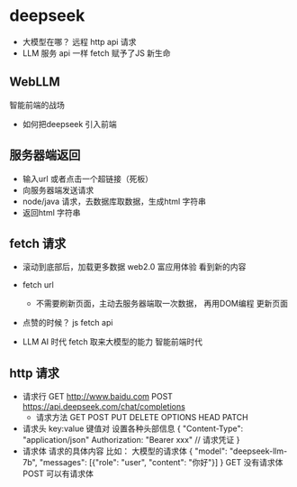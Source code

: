 # deepseek
- 大模型在哪？
  远程
  http api 请求
- LLM 服务
  api 一样 
  fetch 赋予了JS 新生命


## WebLLM
智能前端的战场
- 如何把deepseek 引入前端

## 服务器端返回
- 输入url 或者点击一个超链接（死板）
- 向服务器端发送请求
- node/java 请求，去数据库取数据，生成html 字符串
- 返回html 字符串

## fetch 请求
- 滚动到底部后，加载更多数据 web2.0 富应用体验
  看到新的内容 
- fetch url
  - 不需要刷新页面，主动去服务器端取一次数据， 再用DOM编程 更新页面
- 点赞的时候？
  js fetch api 

- LLM AI 时代
  fetch 取来大模型的能力  智能前端时代
  

## http 请求
- 请求行  GET http://www.baidu.com
  POST https://api.deepseek.com/chat/completions
  - 请求方法  GET POST PUT DELETE OPTIONS HEAD PATCH
- 请求头  key:value 键值对
  设置各种头部信息
  {
    "Content-Type": "application/json"
    Authorization: "Bearer xxx"  // 请求凭证
  }
- 请求体  请求的具体内容
  比如： 大模型的请求体
  {
    "model": "deepseek-llm-7b",
    "messages": [{"role": "user", "content": "你好"}]
  }
  GET 没有请求体
  POST 可以有请求体
